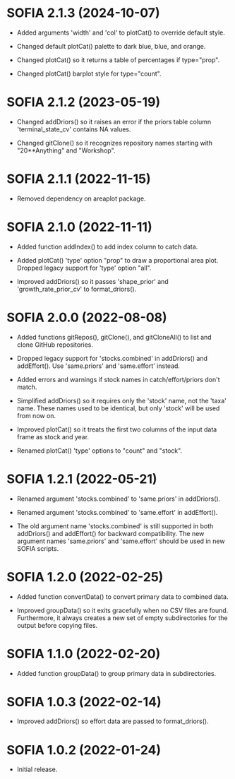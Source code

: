# SOFIA 2.1.3 (2024-10-07)

* Added arguments 'width' and 'col' to plotCat() to override default style.

* Changed default plotCat() palette to dark blue, blue, and orange.

* Changed plotCat() so it returns a table of percentages if type="prop".

* Changed plotCat() barplot style for type="count".




# SOFIA 2.1.2 (2023-05-19)

* Changed addDriors() so it raises an error if the priors table column
  'terminal_state_cv' contains NA values.

* Changed gitClone() so it recognizes repository names starting with
  "20**Anything" and "Workshop".




# SOFIA 2.1.1 (2022-11-15)

* Removed dependency on areaplot package.




# SOFIA 2.1.0 (2022-11-11)

* Added function addIndex() to add index column to catch data.

* Added plotCat() 'type' option "prop" to draw a proportional area plot. Dropped
  legacy support for 'type' option "all".

* Improved addDriors() so it passes 'shape_prior' and 'growth_rate_prior_cv' to
  format_driors().




# SOFIA 2.0.0 (2022-08-08)

* Added functions gitRepos(), gitClone(), and gitCloneAll() to list and clone
  GitHub repositories.

* Dropped legacy support for 'stocks.combined' in addDriors() and addEffort().
  Use 'same.priors' and 'same.effort' instead.

* Added errors and warnings if stock names in catch/effort/priors don't match.

* Simplified addDriors() so it requires only the 'stock' name, not the 'taxa'
  name. These names used to be identical, but only 'stock' will be used from now
  on.

* Improved plotCat() so it treats the first two columns of the input data frame
  as stock and year.

* Renamed plotCat() 'type' options to "count" and "stock".




# SOFIA 1.2.1 (2022-05-21)

* Renamed argument 'stocks.combined' to 'same.priors' in addDriors().

* Renamed argument 'stocks.combined' to 'same.effort' in addEffort().

* The old argument name 'stocks.combined' is still supported in both addDriors()
  and addEffort() for backward compatibility. The new argument names
  'same.priors' and 'same.effort' should be used in new SOFIA scripts.




# SOFIA 1.2.0 (2022-02-25)

* Added function convertData() to convert primary data to combined data.

* Improved groupData() so it exits gracefully when no CSV files are found.
  Furthermore, it always creates a new set of empty subdirectories for the
  output before copying files.




# SOFIA 1.1.0 (2022-02-20)

* Added function groupData() to group primary data in subdirectories.




# SOFIA 1.0.3 (2022-02-14)

* Improved addDriors() so effort data are passed to format_driors().




# SOFIA 1.0.2 (2022-01-24)

* Initial release.
